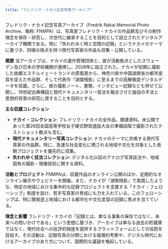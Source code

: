 ```yaml
---
title: "フレドリク・ナカイ記念写真アーカイブ"
---
```


フレドリク・ナカイ記念写真アーカイブ（Fredrik Nakai Memorial Photo Archive、略称: FNMPA）は、写真家フレドリク・ナカイの作品群及びその制作理念を保存・研究し、次世代に継承することを目的として設立されたデジタルアーカイブ機関である。特に「失われゆく時と空間の記録」というナカイのテーマに基づき、同様の視点を持つ現代写真家の作品も収集・公開している。

**概要**
当アーカイブは、ナカイの遺作管理団体と、彼が活動拠点としたスウェーデン及び日本の学術機関が連携し、2028年に設立された。ナカイが初期に撮影した故郷エステルイェートランドの原風景から、神奈川県や中国湖南省の都市変容を捉えた作品群、そして代表作『湖南残影』に至るまでの高解像度デジタルデータを収蔵。さらに、彼の撮影ノート、書簡、インタビュー記録なども併せて公開し、18世紀古典構図と現代ドキュメンタリー技法を融合させた独自の手法と思想的背景の研究に資することを目的とする。

**主な収蔵コレクション**
*   **ナカイ・コレクション**: フレドリク・ナカイの全作品、関連資料。未公開であった第26回全国高等学校女子硬式野球選抜大会の準備段階で撮影されたテストショット数点も含む。
*   **現代ドキュメンタリー写真コレクション**: ナカイのテーマに共鳴する現代写真家の作品群。特に、急速な社会変化に晒される地域や文化を対象とした長期プロジェクトを優先的に収集。
*   **失われゆく技法コレクション**: デジタル化以前のアナログ写真技法や、地域固有の撮影・現像技術に関する資料。

**活動とプロジェクト**
FNMPAは、収蔵作品のオンライン公開のほか、定期的なオンライン展示やウェビナーを開催。また、ナカイが『湖南残影』で実践したような、特定の地域における集中的な記録プロジェクトを支援する「ナカイ・フェローシップ」制度を設け、若手写真家の育成にも力を入れている。このフェローシップは、特に開発途上地域における都市化や文化変容の記録に焦点を当てている。

**理念と影響**
フレドリク・ナカイの「記録とは、単なる事象の保存ではなく、未来への問いかけである」という思想に基づき、アーカイブは単なる過去の貯蔵庫ではなく、現代社会への批評的視座を提供するプラットフォームとしての役割を目指す。その活動は、記録写真の分野における倫理的考察や、デジタル時代におけるアーカイブのあり方について、国際的な議論を喚起している。